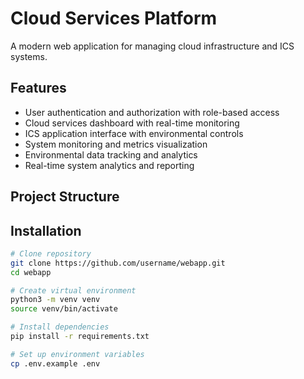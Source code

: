 # Cloud Services Platform

A modern web application for managing cloud infrastructure and ICS systems.

## Features

- User authentication and authorization with role-based access
- Cloud services dashboard with real-time monitoring
- ICS application interface with environmental controls
- System monitoring and metrics visualization
- Environmental data tracking and analytics
- Real-time system analytics and reporting

## Project Structure

## Installation

```bash
# Clone repository
git clone https://github.com/username/webapp.git
cd webapp

# Create virtual environment
python3 -m venv venv
source venv/bin/activate

# Install dependencies
pip install -r requirements.txt

# Set up environment variables
cp .env.example .env
```

